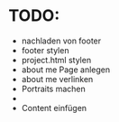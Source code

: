 # TODO:

- nachladen von footer
- footer stylen
- project.html stylen
- about me Page anlegen
- about me verlinken
- Portraits machen
-
- Content einfügen
